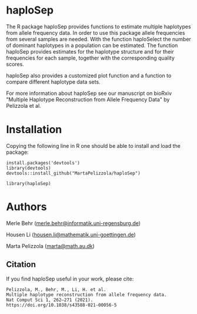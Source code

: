 # haploSep

The R package haploSep provides functions to estimate multiple haplotypes from allele frequency data. In order to use this package allele frequencies from several samples are needed. With the function haploSelect the number of dominant haplotypes in a population can be estimated. The function haploSep provides estimates for the haplotype structure and for their frequencies for each sample, together with the corresponding quality scores. 

haploSep also provides a customized plot function and a function to compare different haplotype data sets.

For more information about haploSep see our manuscript on bioRxiv "Multiple Haplotype Reconstruction from Allele Frequency Data" by Pelizzola et al.  

# Installation 

Copying the following line in R one should be able to install and load the package:

```{r}
install.packages('devtools')
library(devtools)
devtools::install_github("MartaPelizzola/haploSep")

library(haploSep)
```

# Authors
Merle Behr (merle.behr@informatik.uni-regensburg.de)

Housen Li (housen.li@mathematik.uni-goettingen.de)

Marta Pelizzola (marta@math.au.dk)

## Citation
If you find haploSep useful in your work, please cite:

    Pelizzola, M., Behr, M., Li, H. et al.
    Multiple haplotype reconstruction from allele frequency data.
    Nat Comput Sci 1, 262–271 (2021).
    https://doi.org/10.1038/s43588-021-00056-5
